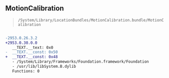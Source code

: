 ## MotionCalibration

> `/System/Library/LocationBundles/MotionCalibration.bundle/MotionCalibration`

```diff

-2953.0.26.3.2
+2953.0.30.0.0
   __TEXT.__text: 0x0
-  __TEXT.__const: 0x50
+  __TEXT.__const: 0x48
   - /System/Library/Frameworks/Foundation.framework/Foundation
   - /usr/lib/libSystem.B.dylib
   Functions: 0

```
